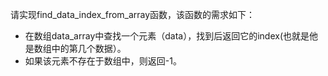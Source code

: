 请实现find\_data\_index\_from\_array函数，该函数的需求如下：

- 在数组data_array中查找一个元素（data），找到后返回它的index(也就是他是数组中的第几个数据）。
- 如果该元素不存在于数组中，则返回-1。